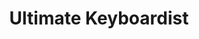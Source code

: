 ---
layout: encrypted
title: Ultimate Keyboardist
tags: notes acc music
src: https://www.jazzpiano.top/

encrypted: be316e8f1abad9607703826c7c413ca5466e87d285a6a9999fd7aaada0820284U2FsdGVkX18NAPD3pFIaDd6j43ZPw1sdmylhg20WK0Efsox5IFlt+u8ttACMbFKAgDkVvfM2cP8CwXp4QlnS2Q==
---